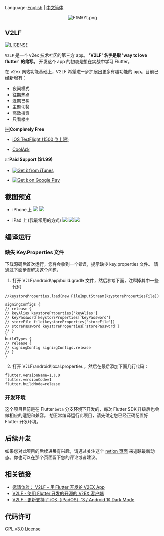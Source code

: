Language: [English](README.md) | [中文简体](README-ZH.md)

<p align="center">
  <img src="https://s1.ax1x.com/2018/12/29/FfM6Yt.png" alt="FfM6Yt.png" border="0" />
</p>

## V2LF

[![LICENSE](https://img.shields.io/badge/license-GPL%20v3.0-blue.svg?style=flat-square)](https://github.com/w4mxl/V2LF/blob/master/LICENSE)

`V2LF` 是一个 v2ex 技术社区的第三方 app。
**'V2LF' 名字是取 'way to love flutter' 的缩写。**
开发这个 app 的初衷是想在实战中学习 Flutter。

在 v2ex 网站功能基础上，V2LF 希望进一步扩展出更多有趣功能的 app。目前已经新增有：

- 夜间模式
- 往期热点
- 近期已读
- 主题切换
- 高效搜索
- 只看楼主


 🆓**Completely Free**
- [iOS TestFlight (1500 位上限)](https://testflight.apple.com/join/cvx4MQuh)

- [CoolApk](https://www.coolapk.com/apk/221879)

 💹**Paid Support ($1.99)**
- [![Get it from iTunes](https://upload.wikimedia.org/wikipedia/commons/f/f8/Download_on_the_App_Store_Badge_NL_RGB_blk.svg)](https://apps.apple.com/cn/app/v2lf/id1455778208?mt=8)

- [![Get it on Google Play](https://upload.wikimedia.org/wikipedia/commons/archive/7/78/20190802123605%21Google_Play_Store_badge_EN.svg)](https://play.google.com/store/apps/details?id=io.github.w4mxl.v2lf)

## 截图预览

- iPhone 上
![](https://i.loli.net/2019/08/19/NQVUa8p13GZdSxt.jpg)
![](https://i.loli.net/2019/08/19/CTg61O7XNWtb9V2.jpg)

- iPad 上 (我最常用的方式)
![](https://tva1.sinaimg.cn/large/007S8ZIlgy1gic60gzt63j31410u0jwj.jpg)
![](https://tva1.sinaimg.cn/large/007S8ZIlgy1gic61arpirj316y0u0djo.jpg)
![](https://tva1.sinaimg.cn/large/007S8ZIlgy1gic61nzclgj316y0u0jtq.jpg)


## 编译运行

### 缺失 Key.Properties 文件

下载源码后首次运行，您将会收到一个错误，提示缺少 key.properties 文件。
请通过下面步骤解决这个问题，

1.  打开 V2LF\android\app\build.gradle 文件，然后参考下面，注释掉其中一些代码

```
//keystoreProperties.load(new FileInputStream(keystorePropertiesFile))

signingConfigs {
// release {
// keyAlias keystoreProperties['keyAlias']
// keyPassword keystoreProperties['keyPassword']
// storeFile file(keystoreProperties['storeFile'])
// storePassword keystoreProperties['storePassword']
// }
}
buildTypes {
// release {
// signingConfig signingConfigs.release
// }
}
```

2.  打开 V2LF\android\local.properties ，然后在最后添加下面几行代码：

```
flutter.versionName=1.0.0
flutter.versionCode=1
flutter.buildMode=release
```

### 开发环境

这个项目目前是在 Flutter `beta` 分支环境下开发的，每次 Flutter SDK 升级后也会做相应的适配和兼容。
想正常编译运行此项目，请先确定您已经正确配置好 Flutter 开发环境。

## 后续开发

如果您对此项目的后续进展有兴趣，请通过关注这个 [notion 页面](https://www.notion.so/f6328282617a4b76b56ceeef83883a3e?v=739b62f32b7e4f58a81b8ace87105b3a) 来追踪最新动态。你也可以在那个页面留下您的评论或者建议。

## 相关链接

- [邀请体验： V2LF - 用 Flutter 开发的 V2EX App](https://www.v2ex.com/t/548936#reply169)
- [V2LF - 使用 Flutter 开发的开源的 V2EX 客户端](https://www.v2ex.com/t/563913#reply57)
- [V2LF - 更新支持了 iOS（iPadOS）13 / Android 10 Dark Mode](https://www.v2ex.com/t/613127)

## 代码许可

[GPL v3.0 License](https://www.wikiwand.com/zh/GNU%E9%80%9A%E7%94%A8%E5%85%AC%E5%85%B1%E8%AE%B8%E5%8F%AF%E8%AF%81)
